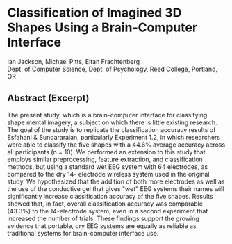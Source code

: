 # Classification of Imagined 3D Shapes Using a Brain-Computer Interface
Ian Jackson, Michael Pitts, Eitan Frachtenberg  
  Dept. of Computer Science, Dept. of Psychology, Reed College, Portland, OR

## Abstract (Excerpt)

The present study, which is a brain-computer interface for
classifying shape mental imagery, a subject on which there is little existing
research. The goal of the study is to replicate the classification accuracy results of
Esfahani & Sundararajan, particularly Experiment 1.2, in which researchers were
able to classify the five shapes with a 44.6% average accuracy across all
participants (n = 10). We performed an extension to this study that employs
similar preprocessing, feature extraction, and classification methods, but using a
standard wet EEG system with 64 electrodes, as compared to the dry 14-
electrode wireless system used in the original study. We hypothesized that the
addition of both more electrodes as well as the use of the conductive gel that
gives "wet" EEG systems their names will significantly increase classification
accuracy of the five shapes. Results showed that, in fact, overall classification
accuracy was comparable (43.3%) to the 14-electrode system, even in a second
experiment that increased the number of trials. These findings support the
growing evidence that portable, dry EEG systems are equally as reliable as
traditional systems for brain-computer interface use.
